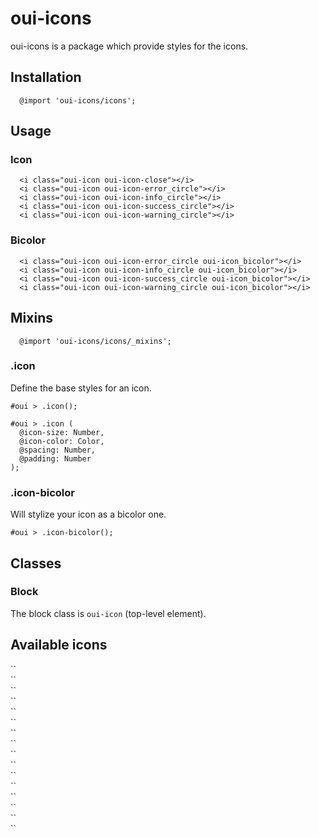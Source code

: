 # oui-icons

<component-status cx-design="partial" ux="rc"></component-status>

oui-icons is a package which provide styles for the icons.

## Installation

```less
  @import 'oui-icons/icons';
```

## Usage

### Icon

```html:preview
  <i class="oui-icon oui-icon-close"></i>
  <i class="oui-icon oui-icon-error_circle"></i>
  <i class="oui-icon oui-icon-info_circle"></i>
  <i class="oui-icon oui-icon-success_circle"></i>
  <i class="oui-icon oui-icon-warning_circle"></i>
```

### Bicolor

```html:preview
  <i class="oui-icon oui-icon-error_circle oui-icon_bicolor"></i>
  <i class="oui-icon oui-icon-info_circle oui-icon_bicolor"></i>
  <i class="oui-icon oui-icon-success_circle oui-icon_bicolor"></i>
  <i class="oui-icon oui-icon-warning_circle oui-icon_bicolor"></i>
```

## Mixins

```less
  @import 'oui-icons/icons/_mixins';
```

### .icon

Define the base styles for an icon.

```less
#oui > .icon();
```

```less
#oui > .icon (
  @icon-size: Number,
  @icon-color: Color,
  @spacing: Number,
  @padding: Number
);
```

### .icon-bicolor

Will stylize your icon as a bicolor one.

```less
#oui > .icon-bicolor();
```

## Classes

### Block

The block class is `oui-icon` (top-level element).

## Available icons

  <div class="oui-icon-badge">
    <div class="oui-icon-badge__preview"><i class="oui-icon oui-icon-ovh" aria-hidden="true"></i></div>
    <div class="oui-icon-badge__code">
      `<i class="oui-icon oui-icon-ovh" aria-hidden="true"></i>`
    </div>
  </div>

  <div class="oui-icon-badge">
    <div class="oui-icon-badge__preview"><i class="oui-icon oui-icon-close" aria-hidden="true"></i></div>
    <div class="oui-icon-badge__code">
      `<i class="oui-icon oui-icon-close" aria-hidden="true"></i>`
    </div>
  </div>

  <div class="oui-icon-badge">
    <div class="oui-icon-badge__preview"><i class="oui-icon oui-icon-error_circle" aria-hidden="true"></i></div>
    <div class="oui-icon-badge__code">
      `<i class="oui-icon oui-icon-error_circle" aria-hidden="true"></i>`
    </div>
  </div>

  <div class="oui-icon-badge">
    <div class="oui-icon-badge__preview"><i class="oui-icon oui-icon-error_circle oui-icon_bicolor" aria-hidden="true"></i></div>
    <div class="oui-icon-badge__code">
      `<i class="oui-icon oui-icon-error_circle oui-icon_bicolor" aria-hidden="true"></i>`
    </div>
  </div>

  <div class="oui-icon-badge">
    <div class="oui-icon-badge__preview"><i class="oui-icon oui-icon-info_circle" aria-hidden="true"></i></div>
    <div class="oui-icon-badge__code">
      `<i class="oui-icon oui-icon-info_circle" aria-hidden="true"></i>`
    </div>
  </div>

  <div class="oui-icon-badge">
    <div class="oui-icon-badge__preview"><i class="oui-icon oui-icon-info_circle oui-icon_bicolor" aria-hidden="true"></i></div>
    <div class="oui-icon-badge__code">
      `<i class="oui-icon oui-icon-info_circle oui-icon_bicolor" aria-hidden="true"></i>`
    </div>
  </div>

  <div class="oui-icon-badge">
    <div class="oui-icon-badge__preview"><i class="oui-icon oui-icon-success_circle" aria-hidden="true"></i></div>
    <div class="oui-icon-badge__code">
      `<i class="oui-icon oui-icon-success_circle" aria-hidden="true"></i>`
    </div>
  </div>

  <div class="oui-icon-badge">
    <div class="oui-icon-badge__preview"><i class="oui-icon oui-icon-success_circle oui-icon_bicolor" aria-hidden="true"></i></div>
    <div class="oui-icon-badge__code">
      `<i class="oui-icon oui-icon-success_circle oui-icon_bicolor" aria-hidden="true"></i>`
    </div>
  </div>

  <div class="oui-icon-badge">
    <div class="oui-icon-badge__preview"><i class="oui-icon oui-icon-warning_circle" aria-hidden="true"></i></div>
    <div class="oui-icon-badge__code">
      `<i class="oui-icon oui-icon-warning_circle" aria-hidden="true"></i>`
    </div>
  </div>

  <div class="oui-icon-badge">
    <div class="oui-icon-badge__preview"><i class="oui-icon oui-icon-warning_circle oui-icon_bicolor" aria-hidden="true"></i></div>
    <div class="oui-icon-badge__code">
      `<i class="oui-icon oui-icon-warning_circle oui-icon_bicolor" aria-hidden="true"></i>`
    </div>
  </div>

  <div class="oui-icon-badge">
    <div class="oui-icon-badge__preview"><i class="oui-icon oui-icon-eye" aria-hidden="true"></i></div>
    <div class="oui-icon-badge__code">
      `<i class="oui-icon oui-icon-eye" aria-hidden="true"></i>`
    </div>
  </div>

  <div class="oui-icon-badge">
    <div class="oui-icon-badge__preview"><i class="oui-icon oui-icon-eye-blocked" aria-hidden="true"></i></div>
    <div class="oui-icon-badge__code">
      `<i class="oui-icon oui-icon-eye-blocked" aria-hidden="true"></i>`
    </div>
  </div>

  <div class="oui-icon-badge">
    <div class="oui-icon-badge__preview"><i class="oui-icon oui-icon-chevron-up" aria-hidden="true"></i></div>
    <div class="oui-icon-badge__code">
      `<i class="oui-icon oui-icon-chevron-up" aria-hidden="true"></i>`
    </div>
  </div>

  <div class="oui-icon-badge">
    <div class="oui-icon-badge__preview"><i class="oui-icon oui-icon-chevron-right" aria-hidden="true"></i></div>
    <div class="oui-icon-badge__code">
      `<i class="oui-icon oui-icon-chevron-right" aria-hidden="true"></i>`
    </div>
  </div>

  <div class="oui-icon-badge">
    <div class="oui-icon-badge__preview"><i class="oui-icon oui-icon-chevron-down" aria-hidden="true"></i></div>
    <div class="oui-icon-badge__code">
      `<i class="oui-icon oui-icon-chevron-down" aria-hidden="true"></i>`
    </div>
  </div>

  <div class="oui-icon-badge">
    <div class="oui-icon-badge__preview"><i class="oui-icon oui-icon-chevron-left" aria-hidden="true"></i></div>
    <div class="oui-icon-badge__code">
      `<i class="oui-icon oui-icon-chevron-left" aria-hidden="true"></i>`
    </div>
  </div>
